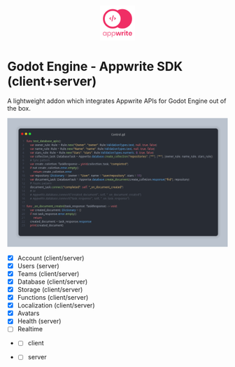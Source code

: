 <p align="center"><img src="addons/appwrite-sdk/icon.svg" width="80px"/></p>

# Godot Engine - Appwrite SDK (client+server)
A lightweight addon which integrates Appwrite APIs for Godot Engine out of the box.  

![database_apis_2](imgs/database_apis_2.png)

- [X] Account (client/server)
- [X] Users (server)
- [X] Teams (client/server)
- [X] Database (client/server)
- [X] Storage  (client/server)
- [X] Functions (client/server)
- [X] Localization (client/server)
- [X] Avatars 
- [X] Health (server)
- [ ] Realtime 
- - [ ] client
- - [ ] server


